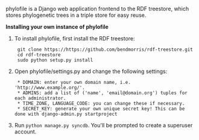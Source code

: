 phylofile is a Django web application frontend to the RDF treestore, which 
stores phylogenetic trees in a triple store for easy reuse.


**Installing your own instance of phylofile**

1. To install phylofile, first install the RDF treestore:

        git clone https://https://github.com/bendmorris/rdf-treestore.git
        cd rdf-treestore
        sudo python setup.py install

2. Open phylofile/settings.py and change the following settings:

        * DOMAIN: enter your own domain name, i.e. 'http://www.example.org/'.
        * ADMINS: add a list of ('name', 'email@domain.org') tuples for each administrator.
        * TIME_ZONE, LANGUAGE_CODE: you can change these if necessary.
        * SECRET_KEY: generate your own unique secret key! This can be done with django-admin.py startproject

3. Run `python manage.py syncdb`. You'll be prompted to create a superuser 
account.